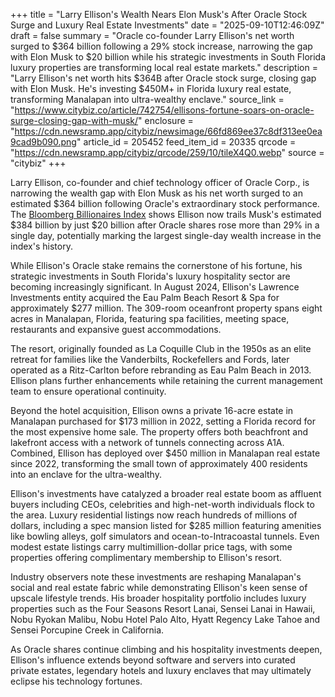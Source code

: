 +++
title = "Larry Ellison's Wealth Nears Elon Musk's After Oracle Stock Surge and Luxury Real Estate Investments"
date = "2025-09-10T12:46:09Z"
draft = false
summary = "Oracle co-founder Larry Ellison's net worth surged to $364 billion following a 29% stock increase, narrowing the gap with Elon Musk to $20 billion while his strategic investments in South Florida luxury properties are transforming local real estate markets."
description = "Larry Ellison's net worth hits $364B after Oracle stock surge, closing gap with Elon Musk. He's investing $450M+ in Florida luxury real estate, transforming Manalapan into ultra-wealthy enclave."
source_link = "https://www.citybiz.co/article/742754/ellisons-fortune-soars-on-oracle-surge-closing-gap-with-musk/"
enclosure = "https://cdn.newsramp.app/citybiz/newsimage/66fd869ee37c8df313ee0ea9cad9b090.png"
article_id = 205452
feed_item_id = 20335
qrcode = "https://cdn.newsramp.app/citybiz/qrcode/259/10/tileX4Q0.webp"
source = "citybiz"
+++

<p>Larry Ellison, co-founder and chief technology officer of Oracle Corp., is narrowing the wealth gap with Elon Musk as his net worth surged to an estimated $364 billion following Oracle's extraordinary stock performance. The <a href="https://www.bloomberg.com/billionaires" rel="nofollow" target="_blank">Bloomberg Billionaires Index</a> shows Ellison now trails Musk's estimated $384 billion by just $20 billion after Oracle shares rose more than 29% in a single day, potentially marking the largest single-day wealth increase in the index's history.</p><p>While Ellison's Oracle stake remains the cornerstone of his fortune, his strategic investments in South Florida's luxury hospitality sector are becoming increasingly significant. In August 2024, Ellison's Lawrence Investments entity acquired the Eau Palm Beach Resort & Spa for approximately $277 million. The 309-room oceanfront property spans eight acres in Manalapan, Florida, featuring spa facilities, meeting space, restaurants and expansive guest accommodations.</p><p>The resort, originally founded as La Coquille Club in the 1950s as an elite retreat for families like the Vanderbilts, Rockefellers and Fords, later operated as a Ritz-Carlton before rebranding as Eau Palm Beach in 2013. Ellison plans further enhancements while retaining the current management team to ensure operational continuity.</p><p>Beyond the hotel acquisition, Ellison owns a private 16-acre estate in Manalapan purchased for $173 million in 2022, setting a Florida record for the most expensive home sale. The property offers both beachfront and lakefront access with a network of tunnels connecting across A1A. Combined, Ellison has deployed over $450 million in Manalapan real estate since 2022, transforming the small town of approximately 400 residents into an enclave for the ultra-wealthy.</p><p>Ellison's investments have catalyzed a broader real estate boom as affluent buyers including CEOs, celebrities and high-net-worth individuals flock to the area. Luxury residential listings now reach hundreds of millions of dollars, including a spec mansion listed for $285 million featuring amenities like bowling alleys, golf simulators and ocean-to-Intracoastal tunnels. Even modest estate listings carry multimillion-dollar price tags, with some properties offering complimentary membership to Ellison's resort.</p><p>Industry observers note these investments are reshaping Manalapan's social and real estate fabric while demonstrating Ellison's keen sense of upscale lifestyle trends. His broader hospitality portfolio includes luxury properties such as the Four Seasons Resort Lanai, Sensei Lanai in Hawaii, Nobu Ryokan Malibu, Nobu Hotel Palo Alto, Hyatt Regency Lake Tahoe and Sensei Porcupine Creek in California.</p><p>As Oracle shares continue climbing and his hospitality investments deepen, Ellison's influence extends beyond software and servers into curated private estates, legendary hotels and luxury enclaves that may ultimately eclipse his technology fortunes.</p>